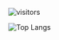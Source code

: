 <!--
## Hi 👋
-->
![visitors](https://visitor-badge.glitch.me/badge?page_id=zav1n.zav1n&left_color=green&right_color=red)

![Top Langs](https://github-readme-stats.vercel.app/api/top-langs/?username=zav1n&layout=compact)
